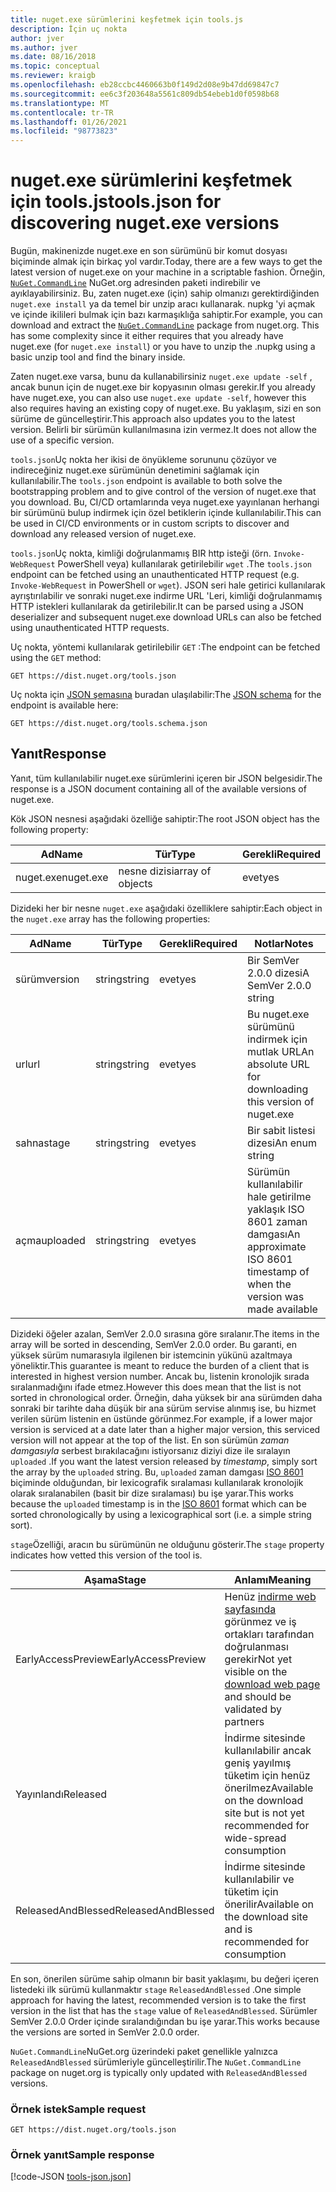 ```yaml
---
title: nuget.exe sürümlerini keşfetmek için tools.js
description: İçin uç nokta
author: jver
ms.author: jver
ms.date: 08/16/2018
ms.topic: conceptual
ms.reviewer: kraigb
ms.openlocfilehash: eb28ccbc4460663b0f149d2d08e9b47dd69847c7
ms.sourcegitcommit: ee6c3f203648a5561c809db54ebeb1d0f0598b68
ms.translationtype: MT
ms.contentlocale: tr-TR
ms.lasthandoff: 01/26/2021
ms.locfileid: "98773823"
---
```

# <a name="toolsjson-for-discovering-nugetexe-versions"></a><span data-ttu-id="4a543-103">nuget.exe sürümlerini keşfetmek için tools.js</span><span class="sxs-lookup"><span data-stu-id="4a543-103">tools.json for discovering nuget.exe versions</span></span>

<span data-ttu-id="4a543-104">Bugün, makinenizde nuget.exe en son sürümünü bir komut dosyası biçiminde almak için birkaç yol vardır.</span><span class="sxs-lookup"><span data-stu-id="4a543-104">Today, there are a few ways to get the latest version of nuget.exe on your machine in a scriptable fashion.</span></span> <span data-ttu-id="4a543-105">Örneğin, [`NuGet.CommandLine`](https://www.nuget.org/packages/NuGet.CommandLine/) NuGet.org adresinden paketi indirebilir ve ayıklayabilirsiniz. Bu, zaten nuget.exe (için) sahip olmanızı gerektirdiğinden `nuget.exe install` ya da temel bir unzip aracı kullanarak. nupkg 'yi açmak ve içinde ikilileri bulmak için bazı karmaşıklığa sahiptir.</span><span class="sxs-lookup"><span data-stu-id="4a543-105">For example, you can download and extract the [`NuGet.CommandLine`](https://www.nuget.org/packages/NuGet.CommandLine/) package from nuget.org. This has some complexity since it either requires that you already have nuget.exe (for `nuget.exe install`) or you have to unzip the .nupkg using a basic unzip tool and find the binary inside.</span></span>

<span data-ttu-id="4a543-106">Zaten nuget.exe varsa, bunu da kullanabilirsiniz `nuget.exe update -self` , ancak bunun için de nuget.exe bir kopyasının olması gerekir.</span><span class="sxs-lookup"><span data-stu-id="4a543-106">If you already have nuget.exe, you can also use `nuget.exe update -self`, however this also requires having an existing copy of nuget.exe.</span></span> <span data-ttu-id="4a543-107">Bu yaklaşım, sizi en son sürüme de güncelleştirir.</span><span class="sxs-lookup"><span data-stu-id="4a543-107">This approach also updates you to the latest version.</span></span> <span data-ttu-id="4a543-108">Belirli bir sürümün kullanılmasına izin vermez.</span><span class="sxs-lookup"><span data-stu-id="4a543-108">It does not allow the use of a specific version.</span></span>

<span data-ttu-id="4a543-109">`tools.json`Uç nokta her ikisi de önyükleme sorununu çözüyor ve indireceğiniz nuget.exe sürümünün denetimini sağlamak için kullanılabilir.</span><span class="sxs-lookup"><span data-stu-id="4a543-109">The `tools.json` endpoint is available to both solve the bootstrapping problem and to give control of the version of nuget.exe that you download.</span></span> <span data-ttu-id="4a543-110">Bu, CI/CD ortamlarında veya nuget.exe yayınlanan herhangi bir sürümünü bulup indirmek için özel betiklerin içinde kullanılabilir.</span><span class="sxs-lookup"><span data-stu-id="4a543-110">This can be used in CI/CD environments or in custom scripts to discover and download any released version of nuget.exe.</span></span>

<span data-ttu-id="4a543-111">`tools.json`Uç nokta, kimliği doğrulanmamış BIR http isteği (örn. `Invoke-WebRequest` PowerShell veya) kullanılarak getirilebilir `wget` .</span><span class="sxs-lookup"><span data-stu-id="4a543-111">The `tools.json` endpoint can be fetched using an unauthenticated HTTP request (e.g. `Invoke-WebRequest` in PowerShell or `wget`).</span></span> <span data-ttu-id="4a543-112">JSON seri hale getirici kullanılarak ayrıştırılabilir ve sonraki nuget.exe indirme URL 'Leri, kimliği doğrulanmamış HTTP istekleri kullanılarak da getirilebilir.</span><span class="sxs-lookup"><span data-stu-id="4a543-112">It can be parsed using a JSON deserializer and subsequent nuget.exe download URLs can also be fetched using unauthenticated HTTP requests.</span></span>

<span data-ttu-id="4a543-113">Uç nokta, yöntemi kullanılarak getirilebilir `GET` :</span><span class="sxs-lookup"><span data-stu-id="4a543-113">The endpoint can be fetched using the `GET` method:</span></span>

```
GET https://dist.nuget.org/tools.json
```

<span data-ttu-id="4a543-114">Uç nokta için [JSON şemasına](https://json-schema.org/) buradan ulaşılabilir:</span><span class="sxs-lookup"><span data-stu-id="4a543-114">The [JSON schema](https://json-schema.org/) for the endpoint is available here:</span></span>

```
GET https://dist.nuget.org/tools.schema.json
```

## <a name="response"></a><span data-ttu-id="4a543-115">Yanıt</span><span class="sxs-lookup"><span data-stu-id="4a543-115">Response</span></span>

<span data-ttu-id="4a543-116">Yanıt, tüm kullanılabilir nuget.exe sürümlerini içeren bir JSON belgesidir.</span><span class="sxs-lookup"><span data-stu-id="4a543-116">The response is a JSON document containing all of the available versions of nuget.exe.</span></span>

<span data-ttu-id="4a543-117">Kök JSON nesnesi aşağıdaki özelliğe sahiptir:</span><span class="sxs-lookup"><span data-stu-id="4a543-117">The root JSON object has the following property:</span></span>

<span data-ttu-id="4a543-118">Ad</span><span class="sxs-lookup"><span data-stu-id="4a543-118">Name</span></span>      | <span data-ttu-id="4a543-119">Tür</span><span class="sxs-lookup"><span data-stu-id="4a543-119">Type</span></span>             | <span data-ttu-id="4a543-120">Gerekli</span><span class="sxs-lookup"><span data-stu-id="4a543-120">Required</span></span>
--------- | ---------------- | --------
<span data-ttu-id="4a543-121">nuget.exe</span><span class="sxs-lookup"><span data-stu-id="4a543-121">nuget.exe</span></span> | <span data-ttu-id="4a543-122">nesne dizisi</span><span class="sxs-lookup"><span data-stu-id="4a543-122">array of objects</span></span> | <span data-ttu-id="4a543-123">evet</span><span class="sxs-lookup"><span data-stu-id="4a543-123">yes</span></span>

<span data-ttu-id="4a543-124">Dizideki her bir nesne `nuget.exe` aşağıdaki özelliklere sahiptir:</span><span class="sxs-lookup"><span data-stu-id="4a543-124">Each object in the `nuget.exe` array has the following properties:</span></span>

<span data-ttu-id="4a543-125">Ad</span><span class="sxs-lookup"><span data-stu-id="4a543-125">Name</span></span>     | <span data-ttu-id="4a543-126">Tür</span><span class="sxs-lookup"><span data-stu-id="4a543-126">Type</span></span>   | <span data-ttu-id="4a543-127">Gerekli</span><span class="sxs-lookup"><span data-stu-id="4a543-127">Required</span></span> | <span data-ttu-id="4a543-128">Notlar</span><span class="sxs-lookup"><span data-stu-id="4a543-128">Notes</span></span>
-------- | ------ | -------- | -----
<span data-ttu-id="4a543-129">sürüm</span><span class="sxs-lookup"><span data-stu-id="4a543-129">version</span></span>  | <span data-ttu-id="4a543-130">string</span><span class="sxs-lookup"><span data-stu-id="4a543-130">string</span></span> | <span data-ttu-id="4a543-131">evet</span><span class="sxs-lookup"><span data-stu-id="4a543-131">yes</span></span>      | <span data-ttu-id="4a543-132">Bir SemVer 2.0.0 dizesi</span><span class="sxs-lookup"><span data-stu-id="4a543-132">A SemVer 2.0.0 string</span></span>
<span data-ttu-id="4a543-133">url</span><span class="sxs-lookup"><span data-stu-id="4a543-133">url</span></span>      | <span data-ttu-id="4a543-134">string</span><span class="sxs-lookup"><span data-stu-id="4a543-134">string</span></span> | <span data-ttu-id="4a543-135">evet</span><span class="sxs-lookup"><span data-stu-id="4a543-135">yes</span></span>      | <span data-ttu-id="4a543-136">Bu nuget.exe sürümünü indirmek için mutlak URL</span><span class="sxs-lookup"><span data-stu-id="4a543-136">An absolute URL for downloading this version of nuget.exe</span></span>
<span data-ttu-id="4a543-137">sahna</span><span class="sxs-lookup"><span data-stu-id="4a543-137">stage</span></span>    | <span data-ttu-id="4a543-138">string</span><span class="sxs-lookup"><span data-stu-id="4a543-138">string</span></span> | <span data-ttu-id="4a543-139">evet</span><span class="sxs-lookup"><span data-stu-id="4a543-139">yes</span></span>      | <span data-ttu-id="4a543-140">Bir sabit listesi dizesi</span><span class="sxs-lookup"><span data-stu-id="4a543-140">An enum string</span></span>
<span data-ttu-id="4a543-141">açma</span><span class="sxs-lookup"><span data-stu-id="4a543-141">uploaded</span></span> | <span data-ttu-id="4a543-142">string</span><span class="sxs-lookup"><span data-stu-id="4a543-142">string</span></span> | <span data-ttu-id="4a543-143">evet</span><span class="sxs-lookup"><span data-stu-id="4a543-143">yes</span></span>      | <span data-ttu-id="4a543-144">Sürümün kullanılabilir hale getirilme yaklaşık ISO 8601 zaman damgası</span><span class="sxs-lookup"><span data-stu-id="4a543-144">An approximate ISO 8601 timestamp of when the version was made available</span></span>

<span data-ttu-id="4a543-145">Dizideki öğeler azalan, SemVer 2.0.0 sırasına göre sıralanır.</span><span class="sxs-lookup"><span data-stu-id="4a543-145">The items in the array will be sorted in descending, SemVer 2.0.0 order.</span></span> <span data-ttu-id="4a543-146">Bu garanti, en yüksek sürüm numarasıyla ilgilenen bir istemcinin yükünü azaltmaya yöneliktir.</span><span class="sxs-lookup"><span data-stu-id="4a543-146">This guarantee is meant to reduce the burden of a client that is interested in highest version number.</span></span> <span data-ttu-id="4a543-147">Ancak bu, listenin kronolojik sırada sıralanmadığını ifade etmez.</span><span class="sxs-lookup"><span data-stu-id="4a543-147">However this does mean that the list is not sorted in chronological order.</span></span> <span data-ttu-id="4a543-148">Örneğin, daha yüksek bir ana sürümden daha sonraki bir tarihte daha düşük bir ana sürüm servise alınmış ise, bu hizmet verilen sürüm listenin en üstünde görünmez.</span><span class="sxs-lookup"><span data-stu-id="4a543-148">For example, if a lower major version is serviced at a date later than a higher major version, this serviced version will not appear at the top of the list.</span></span> <span data-ttu-id="4a543-149">En son sürümün *zaman damgasıyla* serbest bırakılacağını istiyorsanız diziyi dize ile sıralayın `uploaded` .</span><span class="sxs-lookup"><span data-stu-id="4a543-149">If you want the latest version released by *timestamp*, simply sort the array by the `uploaded` string.</span></span> <span data-ttu-id="4a543-150">Bu, `uploaded` zaman damgası [ISO 8601](https://www.iso.org/iso-8601-date-and-time-format.html) biçiminde olduğundan, bir lexicografik sıralaması kullanılarak kronolojik olarak sıralanabilen (basit bir dize sıralaması) bu işe yarar.</span><span class="sxs-lookup"><span data-stu-id="4a543-150">This works because the `uploaded` timestamp is in the [ISO 8601](https://www.iso.org/iso-8601-date-and-time-format.html) format which can be sorted chronologically by using a lexicographical sort (i.e. a simple string sort).</span></span>

<span data-ttu-id="4a543-151">`stage`Özelliği, aracın bu sürümünün ne olduğunu gösterir.</span><span class="sxs-lookup"><span data-stu-id="4a543-151">The `stage` property indicates how vetted this version of the tool is.</span></span> 

<span data-ttu-id="4a543-152">Aşama</span><span class="sxs-lookup"><span data-stu-id="4a543-152">Stage</span></span>              | <span data-ttu-id="4a543-153">Anlamı</span><span class="sxs-lookup"><span data-stu-id="4a543-153">Meaning</span></span>
------------------ | ------
<span data-ttu-id="4a543-154">EarlyAccessPreview</span><span class="sxs-lookup"><span data-stu-id="4a543-154">EarlyAccessPreview</span></span> | <span data-ttu-id="4a543-155">Henüz [indirme web sayfasında](https://www.nuget.org/downloads) görünmez ve iş ortakları tarafından doğrulanması gerekir</span><span class="sxs-lookup"><span data-stu-id="4a543-155">Not yet visible on the [download web page](https://www.nuget.org/downloads) and should be validated by partners</span></span>
<span data-ttu-id="4a543-156">Yayınlandı</span><span class="sxs-lookup"><span data-stu-id="4a543-156">Released</span></span>           | <span data-ttu-id="4a543-157">İndirme sitesinde kullanılabilir ancak geniş yayılmış tüketim için henüz önerilmez</span><span class="sxs-lookup"><span data-stu-id="4a543-157">Available on the download site but is not yet recommended for wide-spread consumption</span></span>
<span data-ttu-id="4a543-158">ReleasedAndBlessed</span><span class="sxs-lookup"><span data-stu-id="4a543-158">ReleasedAndBlessed</span></span> | <span data-ttu-id="4a543-159">İndirme sitesinde kullanılabilir ve tüketim için önerilir</span><span class="sxs-lookup"><span data-stu-id="4a543-159">Available on the download site and is recommended for consumption</span></span>

<span data-ttu-id="4a543-160">En son, önerilen sürüme sahip olmanın bir basit yaklaşımı, bu değeri içeren listedeki ilk sürümü kullanmaktır `stage` `ReleasedAndBlessed` .</span><span class="sxs-lookup"><span data-stu-id="4a543-160">One simple approach for having the latest, recommended version is to take the first version in the list that has the `stage` value of `ReleasedAndBlessed`.</span></span> <span data-ttu-id="4a543-161">Sürümler SemVer 2.0.0 Order içinde sıralandığından bu işe yarar.</span><span class="sxs-lookup"><span data-stu-id="4a543-161">This works because the versions are sorted in SemVer 2.0.0 order.</span></span>

<span data-ttu-id="4a543-162">`NuGet.CommandLine`NuGet.org üzerindeki paket genellikle yalnızca `ReleasedAndBlessed` sürümleriyle güncelleştirilir.</span><span class="sxs-lookup"><span data-stu-id="4a543-162">The `NuGet.CommandLine` package on nuget.org is typically only updated with `ReleasedAndBlessed` versions.</span></span>

### <a name="sample-request"></a><span data-ttu-id="4a543-163">Örnek istek</span><span class="sxs-lookup"><span data-stu-id="4a543-163">Sample request</span></span>

```
GET https://dist.nuget.org/tools.json
```

### <a name="sample-response"></a><span data-ttu-id="4a543-164">Örnek yanıt</span><span class="sxs-lookup"><span data-stu-id="4a543-164">Sample response</span></span>

[!code-JSON [tools-json.json](./_data/tools-json.json)]
